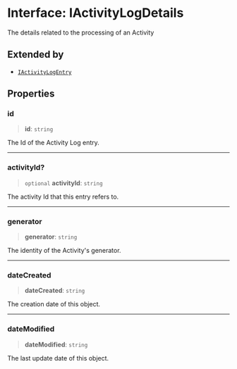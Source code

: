 # Interface: IActivityLogDetails

The details related to the processing of an Activity

## Extended by

- [`IActivityLogEntry`](IActivityLogEntry.md)

## Properties

### id

> **id**: `string`

The Id of the Activity Log entry.

***

### activityId?

> `optional` **activityId**: `string`

The activity Id that this entry refers to.

***

### generator

> **generator**: `string`

The identity of the Activity's generator.

***

### dateCreated

> **dateCreated**: `string`

The creation date of this object.

***

### dateModified

> **dateModified**: `string`

The last update date of this object.
